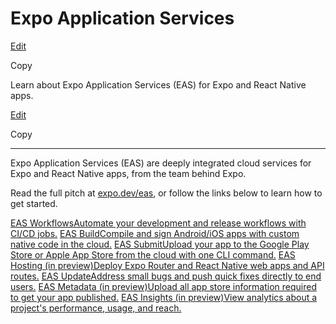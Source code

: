 # Expo Application Services

[Edit](https://github.com/expo/expo/edit/main/docs/pages/eas/index.mdx)

Copy

Learn about Expo Application Services (EAS) for Expo and React Native apps.

[Edit](https://github.com/expo/expo/edit/main/docs/pages/eas/index.mdx)

Copy

* * *

Expo Application Services (EAS) are deeply integrated cloud services for Expo
and React Native apps, from the team behind Expo.

Read the full pitch at [expo.dev/eas](https://expo.dev/eas), or follow the
links below to learn how to get started.

[EAS WorkflowsAutomate your development and release workflows with CI/CD
jobs.](/eas/workflows/get-started) [EAS BuildCompile and sign Android/iOS apps
with custom native code in the cloud.](/build/introduction) [EAS SubmitUpload
your app to the Google Play Store or Apple App Store from the cloud with one
CLI command.](/submit/introduction) [EAS Hosting (in preview)Deploy Expo
Router and React Native web apps and API routes.](/eas/hosting/introduction)
[EAS UpdateAddress small bugs and push quick fixes directly to end
users.](/eas-update/introduction) [EAS Metadata (in preview)Upload all app
store information required to get your app published.](/eas/metadata) [EAS
Insights (in preview)View analytics about a project's performance, usage, and
reach.](/eas-insights/introduction)

